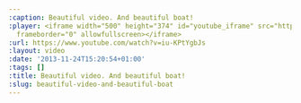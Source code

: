 ```yaml
---
:caption: Beautiful video. And beautiful boat!
:player: <iframe width="500" height="374" id="youtube_iframe" src="https://www.youtube.com/embed/iu-KPtYgbJs?feature=oembed&amp;enablejsapi=1&amp;origin=https://safe.txmblr.com&amp;wmode=opaque"
  frameborder="0" allowfullscreen></iframe>
:url: https://www.youtube.com/watch?v=iu-KPtYgbJs
:layout: video
:date: '2013-11-24T15:20:54+01:00'
:tags: []
:title: Beautiful video. And beautiful boat!
:slug: beautiful-video-and-beautiful-boat
---
```

